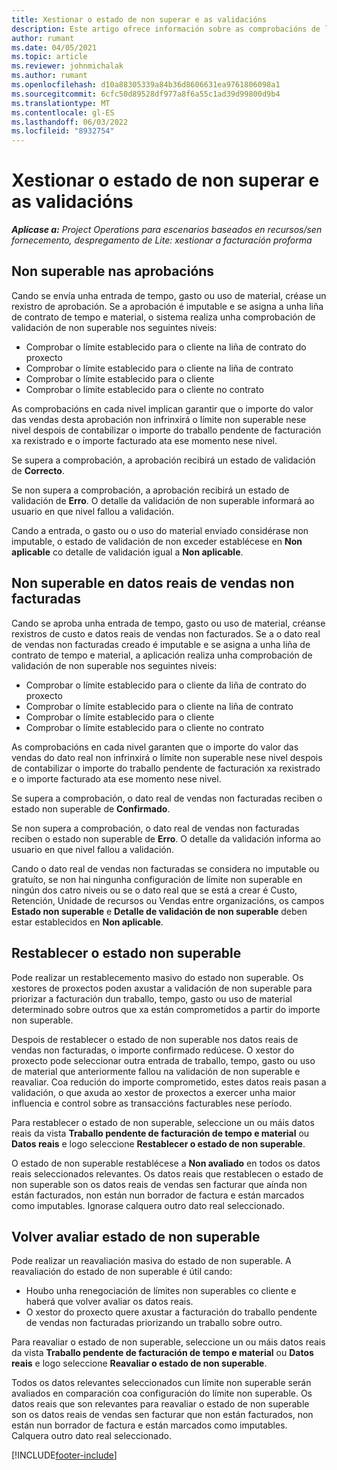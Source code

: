 ```yaml
---
title: Xestionar o estado de non superar e as validacións
description: Este artigo ofrece información sobre as comprobacións de límite de non exceder realizadas en Operacións do proxecto.
author: rumant
ms.date: 04/05/2021
ms.topic: article
ms.reviewer: johnmichalak
ms.author: rumant
ms.openlocfilehash: d10a88305339a84b36d8606631ea9761806098a1
ms.sourcegitcommit: 6cfc50d89528df977a8f6a55c1ad39d99800d9b4
ms.translationtype: MT
ms.contentlocale: gl-ES
ms.lasthandoff: 06/03/2022
ms.locfileid: "8932754"
---
```

# <a name="manage-not-to-exceed-status-and-validations"></a>Xestionar o estado de non superar e as validacións 

_**Aplícase a:** Project Operations para escenarios baseados en recursos/sen fornecemento, despregamento de Lite: xestionar a facturación proforma_

## <a name="not-to-exceed-on-approvals"></a>Non superable nas aprobacións

Cando se envía unha entrada de tempo, gasto ou uso de material, créase un rexistro de aprobación. Se a aprobación é imputable e se asigna a unha liña de contrato de tempo e material, o sistema realiza unha comprobación de validación de non superable nos seguintes niveis:

  - Comprobar o límite establecido para o cliente na liña de contrato do proxecto
  - Comprobar o límite establecido para o cliente na liña de contrato
  - Comprobar o límite establecido para o cliente
  - Comprobar o límite establecido para o cliente no contrato

As comprobacións en cada nivel implican garantir que o importe do valor das vendas desta aprobación non infrinxirá o límite non superable nese nivel despois de contabilizar o importe do traballo pendente de facturación xa rexistrado e o importe facturado ata ese momento nese nivel.

Se supera a comprobación, a aprobación recibirá un estado de validación de **Correcto**.

Se non supera a comprobación, a aprobación recibirá un estado de validación de **Erro**. O detalle da validación de non superable informará ao usuario en que nivel fallou a validación.

Cando a entrada, o gasto ou o uso do material enviado considérase non imputable, o estado de validación de non exceder establécese en **Non aplicable** co detalle de validación igual a **Non aplicable**.

## <a name="not-to-exceed-on-unbilled-sales-actuals"></a>Non superable en datos reais de vendas non facturadas

Cando se aproba unha entrada de tempo, gasto ou uso de material, créanse rexistros de custo e datos reais de vendas non facturados. Se a o dato real de vendas non facturadas creado é imputable e se asigna a unha liña de contrato de tempo e material, a aplicación realiza unha comprobación de validación de non superable nos seguintes niveis:

  - Comprobar o límite establecido para o cliente da liña de contrato do proxecto
  - Comprobar o límite establecido para o cliente na liña de contrato
  - Comprobar o límite establecido para o cliente
  - Comprobar o límite establecido para o cliente no contrato

As comprobacións en cada nivel garanten que o importe do valor das vendas do dato real non infrinxirá o límite non superable nese nivel despois de contabilizar o importe do traballo pendente de facturación xa rexistrado e o importe facturado ata ese momento nese nivel.

Se supera a comprobación, o dato real de vendas non facturadas reciben o estado non superable de **Confirmado**.

Se non supera a comprobación, o dato real de vendas non facturadas reciben o estado non superable de **Erro**. O detalle da validación informa ao usuario en que nivel fallou a validación.

Cando o dato real de vendas non facturadas se considera no imputable ou gratuíto, se non hai ningunha configuración de límite non superable en ningún dos catro niveis ou se o dato real que se está a crear é Custo, Retención, Unidade de recursos ou Vendas entre organizacións, os campos **Estado non superable** e **Detalle de validación de non superable** deben estar establecidos en **Non aplicable**.

## <a name="reset-the-not-to-exceed-status"></a>Restablecer o estado non superable

Pode realizar un restablecemento masivo do estado non superable. Os xestores de proxectos poden axustar a validación de non superable para priorizar a facturación dun traballo, tempo, gasto ou uso de material determinado sobre outros que xa están comprometidos a partir do importe non superable.

Despois de restablecer o estado de non superable nos datos reais de vendas non facturadas, o importe confirmado redúcese. O xestor do proxecto pode seleccionar outra entrada de traballo, tempo, gasto ou uso de material que anteriormente fallou na validación de non superable e reavaliar. Coa redución do importe comprometido, estes datos reais pasan a validación, o que axuda ao xestor de proxectos a exercer unha maior influencia e control sobre as transaccións facturables nese período.

Para restablecer o estado de non superable, seleccione un ou máis datos reais da vista **Traballo pendente de facturación de tempo e material** ou **Datos reais** e logo seleccione **Restablecer o estado de non superable**.

O estado de non superable restablécese a **Non avaliado** en todos os datos reais seleccionados relevantes. Os datos reais que restablecen o estado de non superable son os datos reais de vendas sen facturar que aínda non están facturados, non están nun borrador de factura e están marcados como imputables. Ignorase calquera outro dato real seleccionado.

## <a name="reevaluate-not-to-exceed-status"></a>Volver avaliar estado de non superable

Pode realizar un reavaliación masiva do estado de non superable. A reavaliación do estado de non superable é útil cando:

  - Houbo unha renegociación de límites non superables co cliente e haberá que volver avaliar os datos reais.
  - O xestor do proxecto quere axustar a facturación do traballo pendente de vendas non facturadas priorizando un traballo sobre outro.

Para reavaliar o estado de non superable, seleccione un ou máis datos reais da vista **Traballo pendente de facturación de tempo e material** ou **Datos reais** e logo seleccione **Reavaliar o estado de non superable**.

Todos os datos relevantes seleccionados cun límite non superable serán avaliados en comparación coa configuración do límite non superable. Os datos reais que son relevantes para reavaliar o estado de non superable son os datos reais de vendas sen facturar que non están facturados, non están nun borrador de factura e están marcados como imputables. Calquera outro dato real seleccionado.


[!INCLUDE[footer-include](../../includes/footer-banner.md)]
